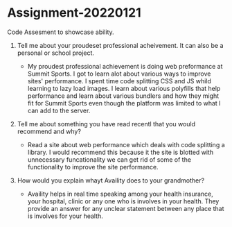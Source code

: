 # Assignment-20220121
Code Assesment to showcase ability.

1. Tell me about your proudeset professional acheivement. It can also be a personal or school project. 
   - My proudest professional achievement is doing web preformance at Summit Sports.  I got to learn alot about various ways to improve sites' performance.  I spent time code splitting CSS and JS
     whild learning to lazy load images.  I learn about various polyfills that help performance and learn about various bundlers and how they might fit for Summit Sports even though the platform
     was limited to what I can add to the server. 

2. Tell me about something you have read recentl that you would recommend and why? 
   - Read a site about web performance which deals with code splitting a library.  I would recommend this because it the site is blotted with unnecessary funcationality we can get rid of some
   of the functionality to improve the site performance. 

3. How would you explain whayt Availity does to your grandmother?
    - Availity helps in real time speaking among your health insurance,  your hospital, clinic or any one who is involves in your health. They provide an answer for any unclear statement between any place that is involves for your health. 
